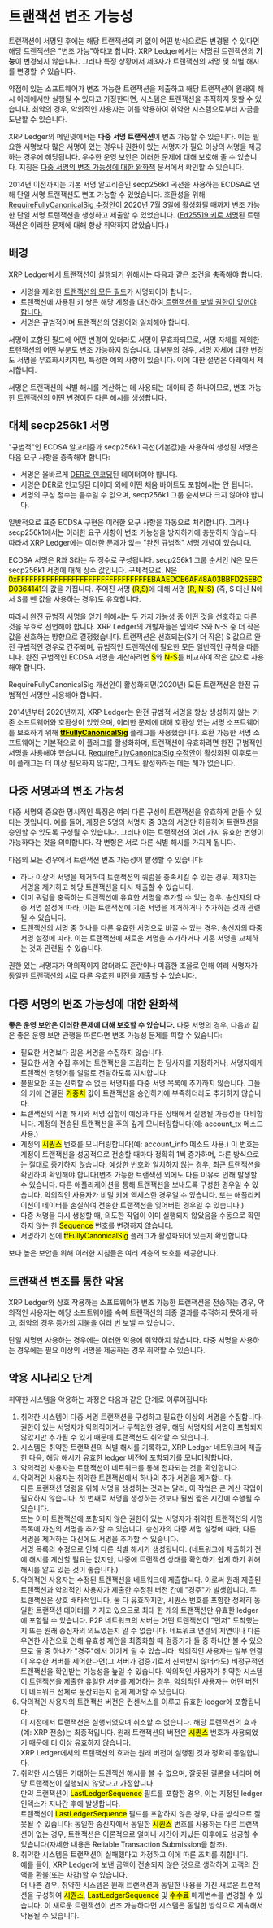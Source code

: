 # 트랜잭션 변조 가능성

트랜잭션이 서명된 후에는 해당 트랜잭션의 키 없이 어떤 방식으로든 변경될 수 있다면 해당 트랜잭션은 "변조 가능"하다고 합니다. XRP Ledger에서는 서명된 트랜잭션의 **기능**이 변경되지 않습니다. 그러나 특정 상황에서 제3자가 트랜잭션의 서명 및 식별 해시를 변경할 _수_ 있습니다.

약점이 있는 소프트웨어가 변조 가능한 트랜잭션을 제출하고 해당 트랜잭션이 원래의 해시 아래에서만 실행될 수 있다고 가정한다면, 시스템은 트랜잭션을 추적하지 못할 수 있습니다. 최악의 경우, 악의적인 사용자는 이를 악용하여 취약한 시스템으로부터 자금을 도난할 수 있습니다.

XRP Ledger의 메인넷에서는 **다중 서명 트랜잭션**이 변조 가능할 수 있습니다. 이는 필요한 서명보다 많은 서명이 있는 경우나 권한이 있는 서명자가 필요 이상의 서명을 제공하는 경우에 해당됩니다. 우수한 운영 보안은 이러한 문제에 대해 보호해 줄 수 있습니다. 지침은 [다중 서명의 변조 가능성에 대한 완화책](undefined-2.md#undefined-2) 문서에서 확인할 수 있습니다.

2014년 이전까지는 기본 서명 알고리즘인 secp256k1 곡선을 사용하는 ECDSA로 인해 단일 서명 트랜잭션도 변조 가능할 수 있었습니다. 호환성을 위해 [RequireFullyCanonicalSig 수정안](../xrp-ledger/amendments/undefined.md)이 2020년 7월 3일에 활성화될 때까지 변조 가능한 단일 서명 트랜잭션을 생성하고 제출할 수 있었습니다. ([Ed25519 키로 서명](../undefined-2/undefined-4.md)된 트랜잭션은 이러한 문제에 대해 항상 취약하지 않았습니다.)

## 배경&#x20;

XRP Ledger에서 트랜잭션이 실행되기 위해서는 다음과 같은 조건을 충족해야 합니다:

* 서명을 제외한 [트랜잭션의 모든 필드](../../references/xrp-ledger/undefined-1/undefined.md)가 서명되어야 합니다.&#x20;
* 트랜잭션에 사용된 키 쌍은 해당 계정을 대신하여[ 트랜잭션을 보낼 권한이 있어야 합니다.](../transactions/)&#x20;
* 서명은 규범적이며 트랜잭션의 명령어와 일치해야 합니다.&#x20;

서명이 포함된 필드에 어떤 변경이 있더라도 서명이 무효화되므로, 서명 자체를 제외한 트랜잭션의 어떤 부분도 변조 가능하지 않습니다. 대부분의 경우, 서명 자체에 대한 변경도 서명을 무효화시키지만, 특정한 예외 사항이 있습니다. 이에 대한 설명은 아래에서 제시합니다.

서명은 트랜잭션의 식별 해시를 계산하는 데 사용되는 데이터 중 하나이므로, 변조 가능한 트랜잭션의 어떤 변경이든 다른 해시를 생성합니다.

## 대체 secp256k1 서명&#x20;

"규범적"인 ECDSA 알고리즘과 secp256k1 곡선(기본값)을 사용하여 생성된 서명은 다음 요구 사항을 충족해야 합니다:

* 서명은 올바르게 [DER로 인코딩](https://en.wikipedia.org/wiki/X.690#DER\_encoding)된 데이터여야 합니다.&#x20;
* 서명은 DER로 인코딩된 데이터 외에 어떤 채움 바이트도 포함해서는 안 됩니다.&#x20;
* 서명의 구성 정수는 음수일 수 없으며, secp256k1 그룹 순서보다 크지 않아야 합니다.&#x20;

일반적으로 표준 ECDSA 구현은 이러한 요구 사항을 자동으로 처리합니다. 그러나 secp256k1에서는 이러한 요구 사항이 변조 가능성을 방지하기에 충분하지 않습니다. 따라서 XRP Ledger에는 이러한 문제가 없는 "완전 규범적" 서명 개념이 있습니다.

ECDSA 서명은 R과 S라는 두 정수로 구성됩니다. secp256k1 그룹 순서인 N은 모든 secp256k1 서명에 대해 상수 값입니다. 구체적으로, N은 <mark style="background-color:yellow;">0xFFFFFFFFFFFFFFFFFFFFFFFFFFFFFFFEBAAEDCE6AF48A03BBFD25E8CD0364141</mark>의 값을 가집니다. 주어진 서명 <mark style="background-color:yellow;">(R,S)</mark>에 대해 서명 <mark style="background-color:yellow;">(R, N-S)</mark> (즉, S 대신 N에서 S를 뺀 값을 사용하는 경우)도 유효합니다.

따라서 완전 규범적 서명을 얻기 위해서는 두 가지 가능성 중 어떤 것을 선호하고 다른 것을 무효로 선언해야 합니다. XRP Ledger의 개발자들은 임의로 S와 N-S 중 더 작은 값을 선호하는 방향으로 결정했습니다. 트랜잭션은 선호되는(S가 더 작은) S 값으로 완전 규범적인 경우로 간주되며, 규범적인 트랜잭션에 필요한 모든 일반적인 규칙을 따릅니다. 완전 규범적인 ECDSA 서명을 계산하려면 <mark style="background-color:yellow;">S</mark>와 <mark style="background-color:yellow;">N-S</mark>를 비교하여 작은 값으로 사용해야 합니다.

RequireFullyCanonicalSig 개선안이 활성화되면(2020년) 모든 트랜잭션은 완전 규범적인 서명만 사용해야 합니다.

2014년부터 2020년까지, XRP Ledger는 완전 규범적 서명을 항상 생성하지 않는 기존 소프트웨어와 호환성이 있었으며, 이러한 문제에 대해 호환성 있는 서명 소프트웨어를 보호하기 위해 [<mark style="background-color:yellow;">**tfFullyCanonicalSig**</mark>](../../references/xrp-ledger/undefined-1/undefined.md) 플래그를 사용했습니다. 호환 가능한 서명 소프트웨어는 기본적으로 이 플래그를 활성화하며, 트랜잭션이 유효하려면 완전 규범적인 서명을 사용해야 했습니다. [RequireFullyCanonicalSig 수정안](../xrp-ledger/amendments/)이 활성화된 이후로는 이 플래그는 더 이상 필요하지 않지만, 그래도 활성화하는 데는 해가 없습니다.

## 다중 서명과의 변조 가능성&#x20;

다중 서명의 중요한 명시적인 특징은 여러 다른 구성이 트랜잭션을 유효하게 만들 수 있다는 것입니다. 예를 들어, 계정은 5명의 서명자 중 3명의 서명만 허용하여 트랜잭션을 승인할 수 있도록 구성될 수 있습니다. 그러나 이는 트랜잭션의 여러 가지 유효한 변형이 가능하다는 것을 의미합니다. 각 변형은 서로 다른 식별 해시를 가지게 됩니다.

다음의 모든 경우에서 트랜잭션 변조 가능성이 발생할 수 있습니다:

* 하나 이상의 서명을 제거하여 트랜잭션의 쿼럼을 충족시킬 수 있는 경우. 제3자는 서명을 제거하고 해당 트랜잭션을 다시 제출할 수 있습니다.&#x20;
* 이미 쿼럼을 충족하는 트랜잭션에 유효한 서명을 추가할 수 있는 경우. 송신자의 다중 서명 설정에 따라, 이는 트랜잭션에 기존 서명을 제거하거나 추가하는 것과 관련될 수 있습니다.&#x20;
* 트랜잭션의 서명 중 하나를 다른 유효한 서명으로 바꿀 수 있는 경우. 송신자의 다중 서명 설정에 따라, 이는 트랜잭션에 새로운 서명을 추가하거나 기존 서명을 교체하는 것과 관련될 수 있습니다.&#x20;

권한 있는 서명자가 악의적이지 않더라도 혼란이나 미흡한 조율로 인해 여러 서명자가 동일한 트랜잭션의 서로 다른 유효한 버전을 제출할 수 있습니다.

## 다중 서명의 변조 가능성에 대한 완화책&#x20;

**좋은 운영 보안은 이러한 문제에 대해 보호할 수 있습니다.** 다중 서명의 경우, 다음과 같은 좋은 운영 보안 관행을 따른다면 변조 가능성 문제를 피할 수 있습니다:

* 필요한 서명보다 많은 서명을 수집하지 않습니다.&#x20;
* 필요한 서명 수집 후에는 트랜잭션을 조립하는 한 당사자를 지정하거나, 서명자에게 트랜잭션 명령어를 일렬로 전달하도록 지시합니다.&#x20;
* 불필요한 또는 신뢰할 수 없는 서명자를 다중 서명 목록에 추가하지 않습니다. 그들의 키에 연결된 <mark style="background-color:yellow;">가중치</mark> 값이 트랜잭션을 승인하기에 부족하더라도 추가하지 않습니다.&#x20;
* 트랜잭션의 식별 해시와 서명 집합이 예상과 다른 상태에서 실행될 가능성을 대비합니다. 계정의 전송된 트랜잭션을 주의 깊게 모니터링합니다(예: account\_tx 메소드 사용.)
* 계정의 <mark style="background-color:yellow;">시퀀스</mark> 번호를 모니터링합니다(예: account\_info 메소드 사용.) 이 번호는 계정이 트랜잭션을 성공적으로 전송할 때마다 정확히 1씩 증가하며, 다른 방식으로는 절대로 증가하지 않습니다. 예상한 번호와 일치하지 않는 경우, 최근 트랜잭션을 확인하여 확인해야 합니다(변조 가능한 트랜잭션 외에도 다른 이유로 인해 발생할 수 있습니다. 다른 애플리케이션을 통해 트랜잭션을 보내도록 구성한 경우일 수 있습니다. 악의적인 사용자가 비밀 키에 액세스한 경우일 수 있습니다. 또는 애플리케이션이 데이터를 손실하여 전송한 트랜잭션을 잊어버린 경우일 수 있습니다.)
* 다중 서명을 다시 생성할 때, 의도한 작업이 이미 실행되지 않았음을 수동으로 확인하지 않는 한 <mark style="background-color:yellow;">Sequence</mark> 번호를 변경하지 않습니다.&#x20;
* 서명하기 전에 <mark style="background-color:yellow;">tfFullyCanonicalSig</mark> 플래그가 활성화되어 있는지 확인합니다.&#x20;

보다 높은 보안을 위해 이러한 지침들은 여러 계층의 보호를 제공합니다.

## 트랜잭션 변조를 통한 악용

XRP Ledger와 상호 작용하는 소프트웨어가 변조 가능한 트랜잭션을 전송하는 경우, 악의적인 사용자는 해당 소프트웨어를 속여 트랜잭션의 최종 결과를 추적하지 못하게 하고, 최악의 경우 등가의 지불을 여러 번 보낼 수 있습니다.

단일 서명만 사용하는 경우에는 이러한 악용에 취약하지 않습니다. 다중 서명을 사용하는 경우에는 필요 이상의 서명을 제공하는 경우 취약할 수 있습니다.

## 악용 시나리오 단계&#x20;

취약한 시스템을 악용하는 과정은 다음과 같은 단계로 이루어집니다:

1. 취약한 시스템이 다중 서명 트랜잭션을 구성하고 필요한 이상의 서명을 수집합니다. 권한이 있는 서명자가 악의적이거나 무책임한 경우, 해당 서명자의 서명이 포함되지 않았지만 추가될 수 있기 때문에 트랜잭션도 취약할 수 있습니다.
2. 시스템은 취약한 트랜잭션의 식별 해시를 기록하고, XRP Ledger 네트워크에 제출한 다음, 해당 해시가 유효한 ledger 버전에 포함되기를 모니터링합니다.
3. 악의적인 사용자는 트랜잭션이 네트워크를 통해 전파되는 것을 확인합니다.
4. 악의적인 사용자는 취약한 트랜잭션에서 하나의 추가 서명을 제거합니다.\
   다른 트랜잭션 명령을 위해 서명을 생성하는 것과는 달리, 이 작업은 큰 계산 작업이 필요하지 않습니다. 첫 번째로 서명을 생성하는 것보다 훨씬 짧은 시간에 수행될 수 있습니다.\
   또는 이미 트랜잭션에 포함되지 않은 권한이 있는 서명자가 취약한 트랜잭션의 서명 목록에 자신의 서명을 추가할 수 있습니다. 송신자의 다중 서명 설정에 따라, 다른 서명을 제거하는 대신에도 서명을 추가할 수 있습니다.\
   서명 목록의 수정으로 인해 다른 식별 해시가 생성됩니다. (네트워크에 제출하기 전에 해시를 계산할 필요는 없지만, 나중에 트랜잭션 상태를 확인하기 쉽게 하기 위해 해시를 알고 있는 것이 좋습니다.)
5. 악의적인 사용자는 수정된 트랜잭션을 네트워크에 제출합니다. 이로써 원래 제출된 트랜잭션과 악의적인 사용자가 제출한 수정된 버전 간에 "경주"가 발생합니다. 두 트랜잭션은 상호 배타적입니다. 둘 다 유효하지만, 시퀀스 번호를 포함한 정확히 동일한 트랜잭션 데이터를 가지고 있으므로 최대 한 개의 트랜잭션만 유효한 ledger에 포함될 수 있습니다. P2P 네트워크의 서버는 어떤 트랜잭션이 "먼저" 도착했는지 또는 원래 송신자의 의도였는지 알 수 없습니다. 네트워크 연결의 지연이나 다른 우연한 사건으로 인해 유효성 제안을 최종화할 때 검증기가 둘 중 하나만 볼 수 있으므로 둘 중 하나가 "경주"에서 이기게 될 수 있습니다. 악의적인 사용자는 일부 연결이 우수한 서버를 제어한다면(그 서버가 검증기로서 신뢰받지 않더라도) 비정규적인 트랜잭션을 확인받는 가능성을 높일 수 있습니다. 악의적인 사용자가 취약한 시스템이 트랜잭션을 제출한 유일한 서버를 제어하는 경우, 악의적인 사용자는 어떤 버전이 네트워크 전체로 분산되는지 쉽게 제어할 수 있습니다.
6. 악의적인 사용자의 트랜잭션 버전은 컨센서스를 이루고 유효한 ledger에 포함됩니다.\
   이 시점에서 트랜잭션은 실행되었으며 취소할 수 없습니다. 해당 트랜잭션의 효과(예: XRP 전송)는 최종적입니다. 원래 트랜잭션의 버전은 <mark style="background-color:yellow;">시퀀스</mark> 번호가 사용되었기 때문에 더 이상 유효하지 않습니다.\
   XRP Ledger에서의 트랜잭션의 효과는 원래 버전이 실행된 것과 정확히 동일합니다.
7. 취약한 시스템은 기대하는 트랜잭션 해시를 볼 수 없으며, 잘못된 결론을 내리며 해당 트랜잭션이 실행되지 않았다고 가정합니다.\
   만약 트랜잭션이 <mark style="background-color:yellow;">LastLedgerSequence</mark> 필드를 포함한 경우, 이는 지정된 ledger 인덱스가 지나간 후에 발생합니다.\
   트랜잭션이 <mark style="background-color:yellow;">LastLedgerSequence</mark> 필드를 포함하지 않은 경우, 다른 방식으로 잘못될 수 있습니다: 동일한 송신자에서 동일한 <mark style="background-color:yellow;">시퀀스</mark> 번호를 사용하는 다른 트랜잭션이 없는 경우, 트랜잭션은 이론적으로 얼마나 시간이 지났든 이후에도 성공할 수 있습니다(자세한 내용은 Reliable Transaction Submission을 참조).
8. 취약한 시스템은 트랜잭션이 실패했다고 가정하고 이에 따른 조치를 취합니다.\
   예를 들어, XRP Ledger에 보낸 금액이 전송되지 않은 것으로 생각하여 고객의 잔액을 환불(또는 차감)할 수 있습니다.\
   더 나쁜 경우, 취약한 시스템은 원래 트랜잭션과 동일한 내용을 가진 새로운 트랜잭션을 구성하여 <mark style="background-color:yellow;">시퀀스</mark>, <mark style="background-color:yellow;">LastLedgerSequence</mark> 및 <mark style="background-color:yellow;">수수료</mark> 매개변수를 변경할 수 있습니다. 이 새로운 트랜잭션이 변조 가능하다면 시스템은 동일한 방식으로 계속해서 악용될 수 있습니다.
